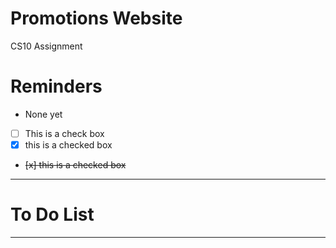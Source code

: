 # Promotions Website
CS10 Assignment 

# Reminders
- None yet

- [ ] This is a check box
- [x] this is a checked box
- <del> [x] this is a checked box </del>

---

# To Do List


---